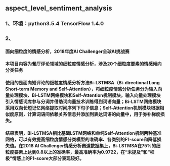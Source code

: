 ## aspect_level_sentiment_analysis

### 1、环境：python3.5.4   TensorFlow 1.4.0
### 2、


####     面向细粒度的情感分析，2018年度AI Challenger全球AI挑战赛
####     本项目内容为餐厅评论领域的细粒度情感分析，涉及20个细粒度要素的情感倾向分类任务
####     使用的是面向短评论的细粒度情感分析方法Bi-LSTMSA（Bi-directional Long Short-term Memory and Self-Attention），将细粒度情感分析任务分为输入向量处理模块、Bi-LSTM网络模块和Self-Attention机制模块。输入向量处理模块引入情感词库参与分词并借助词向量技术训练得到词语向量；Bi-LSTM网络模块采用双向长短记忆网络提取时间序列下句子信息；Self-Attention机制模块根据相似度原则，计算词语间依赖关系信息并添加到表达词语的向量中，用于弥补梯度损失。
####     结果表明，Bi-LSTMSA相比基础LSTM网络和单纯Self-Attention机制两种基准网络，可以有效提高细粒度情感分类模型的准确率、各类别的F1-score和降低损失值。在2018 AI Challenger情感分析赛道数据集上，Bi-LSTMSA在75%的细粒度要素上达到0.8以上的准确率，最高准确率为0.9722，在“未提及”和“积极”情感上的F1-score大部分表现较好。

